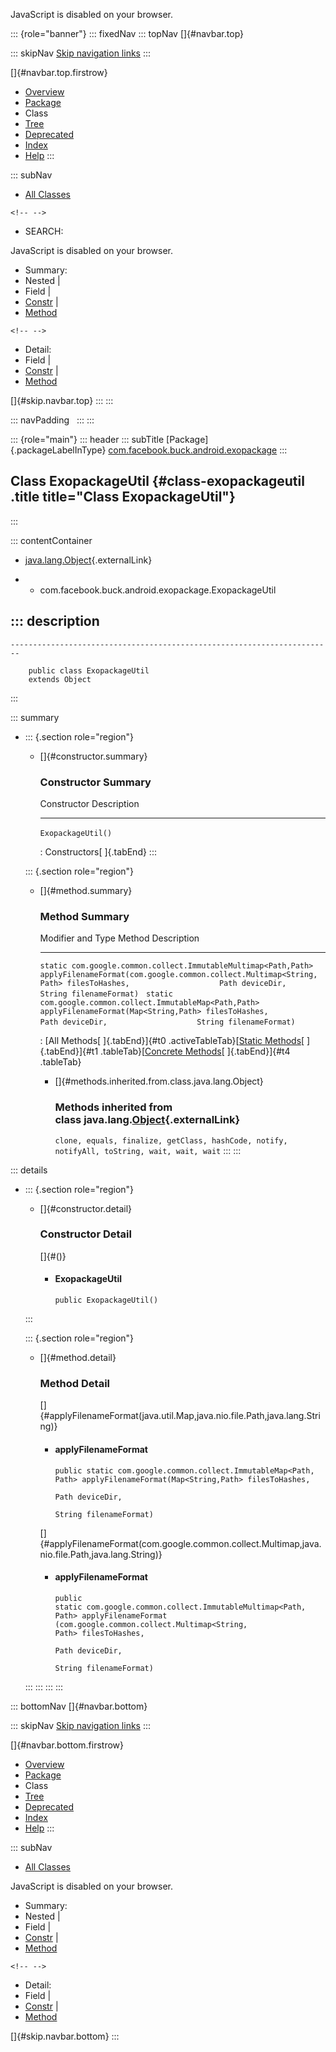 <div>

JavaScript is disabled on your browser.

</div>

::: {role="banner"}
::: fixedNav
::: topNav
[]{#navbar.top}

::: skipNav
[Skip navigation links](#skip.navbar.top "Skip navigation links")
:::

[]{#navbar.top.firstrow}

-   [Overview](../../../../../index.html)
-   [Package](package-summary.html)
-   Class
-   [Tree](package-tree.html)
-   [Deprecated](../../../../../deprecated-list.html)
-   [Index](../../../../../index-all.html)
-   [Help](../../../../../help-doc.html)
:::

::: subNav
-   [All Classes](../../../../../allclasses.html)

```{=html}
<!-- -->
```
-   SEARCH:

<div>

<div>

JavaScript is disabled on your browser.

</div>

</div>

<div>

-   Summary: 
-   Nested \| 
-   Field \| 
-   [Constr](#constructor.summary) \| 
-   [Method](#method.summary)

```{=html}
<!-- -->
```
-   Detail: 
-   Field \| 
-   [Constr](#constructor.detail) \| 
-   [Method](#method.detail)

</div>

[]{#skip.navbar.top}
:::
:::

::: navPadding
 
:::
:::

::: {role="main"}
::: header
::: subTitle
[Package]{.packageLabelInType} [com.facebook.buck.android.exopackage](package-summary.html)
:::

## Class ExopackageUtil {#class-exopackageutil .title title="Class ExopackageUtil"}
:::

::: contentContainer
-   [java.lang.Object](http://docs.oracle.com/javase/7/docs/api/java/lang/Object.html?is-external=true "class or interface in java.lang"){.externalLink}

-   -   com.facebook.buck.android.exopackage.ExopackageUtil

::: description
-   

    ------------------------------------------------------------------------

        public class ExopackageUtil
        extends Object
:::

::: summary
-   ::: {.section role="region"}
    -   []{#constructor.summary}

        ### Constructor Summary

          Constructor          Description
          -------------------- -------------
          `ExopackageUtil()`    

          : Constructors[ ]{.tabEnd}
    :::

    ::: {.section role="region"}
    -   []{#method.summary}

        ### Method Summary

          Modifier and Type                                                 Method                                                                                                                                                              Description
          ----------------------------------------------------------------- ------------------------------------------------------------------------------------------------------------------------------------------------------------------- -------------
          `static com.google.common.collect.ImmutableMultimap<Path,​Path>`   `applyFilenameFormat​(com.google.common.collect.Multimap<String,​Path> filesToHashes,                    Path deviceDir,                    String filenameFormat)`    
          `static com.google.common.collect.ImmutableMap<Path,​Path>`        `applyFilenameFormat​(Map<String,​Path> filesToHashes,                    Path deviceDir,                    String filenameFormat)`                                   

          : [All Methods[ ]{.tabEnd}]{#t0 .activeTableTab}[[Static
          Methods](javascript:show(1);)[ ]{.tabEnd}]{#t1
          .tableTab}[[Concrete
          Methods](javascript:show(8);)[ ]{.tabEnd}]{#t4 .tableTab}

        -   []{#methods.inherited.from.class.java.lang.Object}

            ### Methods inherited from class java.lang.[Object](http://docs.oracle.com/javase/7/docs/api/java/lang/Object.html?is-external=true "class or interface in java.lang"){.externalLink}

            `clone, equals, finalize, getClass, hashCode, notify, notifyAll, toString, wait, wait, wait`
    :::
:::

::: details
-   ::: {.section role="region"}
    -   []{#constructor.detail}

        ### Constructor Detail

        []{#<init>()}

        -   #### ExopackageUtil

                public ExopackageUtil()
    :::

    ::: {.section role="region"}
    -   []{#method.detail}

        ### Method Detail

        []{#applyFilenameFormat(java.util.Map,java.nio.file.Path,java.lang.String)}

        -   #### applyFilenameFormat

            ``` methodSignature
            public static com.google.common.collect.ImmutableMap<Path,​Path> applyFilenameFormat​(Map<String,​Path> filesToHashes,
                                                                                                      Path deviceDir,
                                                                                                      String filenameFormat)
            ```

        []{#applyFilenameFormat(com.google.common.collect.Multimap,java.nio.file.Path,java.lang.String)}

        -   #### applyFilenameFormat

            ``` methodSignature
            public static com.google.common.collect.ImmutableMultimap<Path,​Path> applyFilenameFormat​(com.google.common.collect.Multimap<String,​Path> filesToHashes,
                                                                                                           Path deviceDir,
                                                                                                           String filenameFormat)
            ```
    :::
:::
:::
:::

::: bottomNav
[]{#navbar.bottom}

::: skipNav
[Skip navigation links](#skip.navbar.bottom "Skip navigation links")
:::

[]{#navbar.bottom.firstrow}

-   [Overview](../../../../../index.html)
-   [Package](package-summary.html)
-   Class
-   [Tree](package-tree.html)
-   [Deprecated](../../../../../deprecated-list.html)
-   [Index](../../../../../index-all.html)
-   [Help](../../../../../help-doc.html)
:::

::: subNav
-   [All Classes](../../../../../allclasses.html)

<div>

<div>

JavaScript is disabled on your browser.

</div>

</div>

<div>

-   Summary: 
-   Nested \| 
-   Field \| 
-   [Constr](#constructor.summary) \| 
-   [Method](#method.summary)

```{=html}
<!-- -->
```
-   Detail: 
-   Field \| 
-   [Constr](#constructor.detail) \| 
-   [Method](#method.detail)

</div>

[]{#skip.navbar.bottom}
:::
